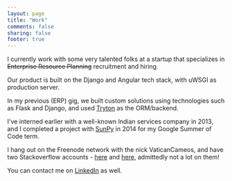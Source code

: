 ```yaml
---
layout: page
title: "Work"
comments: false
sharing: false
footer: true
---
```


I currently work with some very talented folks at a startup that specializes in 
~~Enterprise Resource Planning~~ recruitment and hiring.

Our product is built on the Django and Angular tech stack, with uWSGI as production
server.

In my previous (ERP) gig, we built custom solutions using technologies such as Flask and Django,
and used [Tryton](http://www.tryton.org/) as the ORM/backend. 

I've interned earlier with a well-known Indian services company in 2013, and I completed
a project with [SunPy](http://www.sunpy.org) in 2014 for my Google Summer of Code term.

I hang out on the Freenode network with the nick VaticanCameos, and have two 
Stackoverflow accounts - [here](http://stackoverflow.com/users/2147142/uncledolan) 
and [here](http://stackoverflow.com/users/2842216/theredblacktree), admittedly 
not a lot on them!

You can contact me on [LinkedIn](https://www.linkedin.com/pub/pritish-chakraborty/46/a62/315) 
as well.

